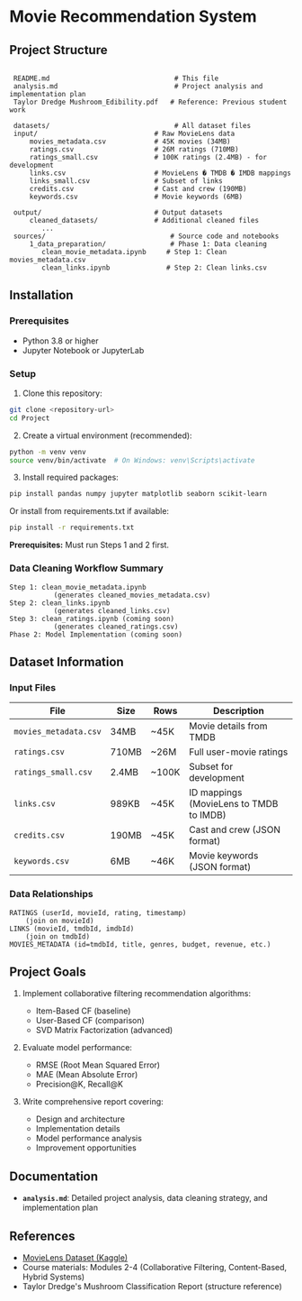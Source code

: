 # Movie Recommendation System 

## Project Structure

```

 README.md                               # This file
 analysis.md                             # Project analysis and implementation plan
 Taylor Dredge Mushroom_Edibility.pdf   # Reference: Previous student work

 datasets/                               # All dataset files
 input/                             # Raw MovieLens data
     movies_metadata.csv            # 45K movies (34MB)
     ratings.csv                    # 26M ratings (710MB)
     ratings_small.csv              # 100K ratings (2.4MB) - for development
     links.csv                      # MovieLens � TMDB � IMDB mappings
     links_small.csv                # Subset of links
     credits.csv                    # Cast and crew (190MB)
     keywords.csv                   # Movie keywords (6MB)

 output/                            # Output datasets
     cleaned_datasets/              # Additional cleaned files
        ...
 sources/                               # Source code and notebooks
     1_data_preparation/                # Phase 1: Data cleaning
        clean_movie_metadata.ipynb     # Step 1: Clean movies_metadata.csv
        clean_links.ipynb              # Step 2: Clean links.csv
```

## Installation

### Prerequisites

- Python 3.8 or higher
- Jupyter Notebook or JupyterLab

### Setup

1. Clone this repository:
```bash
git clone <repository-url>
cd Project
```

2. Create a virtual environment (recommended):
```bash
python -m venv venv
source venv/bin/activate  # On Windows: venv\Scripts\activate
```

3. Install required packages:
```bash
pip install pandas numpy jupyter matplotlib seaborn scikit-learn
```

Or install from requirements.txt if available:
```bash
pip install -r requirements.txt
```

**Prerequisites:** Must run Steps 1 and 2 first.

### Data Cleaning Workflow Summary

```
Step 1: clean_movie_metadata.ipynb
           (generates cleaned_movies_metadata.csv)
Step 2: clean_links.ipynb
           (generates cleaned_links.csv)
Step 3: clean_ratings.ipynb (coming soon)
           (generates cleaned_ratings.csv)
Phase 2: Model Implementation (coming soon)
```

## Dataset Information

### Input Files

| File | Size | Rows | Description |
|------|------|------|-------------|
| `movies_metadata.csv` | 34MB | ~45K | Movie details from TMDB |
| `ratings.csv` | 710MB | ~26M | Full user-movie ratings |
| `ratings_small.csv` | 2.4MB | ~100K | Subset for development |
| `links.csv` | 989KB | ~45K | ID mappings (MovieLens to TMDB to IMDB) |
| `credits.csv` | 190MB | ~45K | Cast and crew (JSON format) |
| `keywords.csv` | 6MB | ~46K | Movie keywords (JSON format) |

### Data Relationships

```
RATINGS (userId, movieId, rating, timestamp)
    (join on movieId)
LINKS (movieId, tmdbId, imdbId)
    (join on tmdbId)
MOVIES_METADATA (id=tmdbId, title, genres, budget, revenue, etc.)
```

## Project Goals

1. Implement collaborative filtering recommendation algorithms:
   - Item-Based CF (baseline)
   - User-Based CF (comparison)
   - SVD Matrix Factorization (advanced)

2. Evaluate model performance:
   - RMSE (Root Mean Squared Error)
   - MAE (Mean Absolute Error)
   - Precision@K, Recall@K

3. Write comprehensive report covering:
   - Design and architecture
   - Implementation details
   - Model performance analysis
   - Improvement opportunities

## Documentation
- **`analysis.md`**: Detailed project analysis, data cleaning strategy, and implementation plan

## References
- [MovieLens Dataset (Kaggle)](https://www.kaggle.com/datasets/rounakbanik/the-movies-dataset)
- Course materials: Modules 2-4 (Collaborative Filtering, Content-Based, Hybrid Systems)
- Taylor Dredge's Mushroom Classification Report (structure reference)


